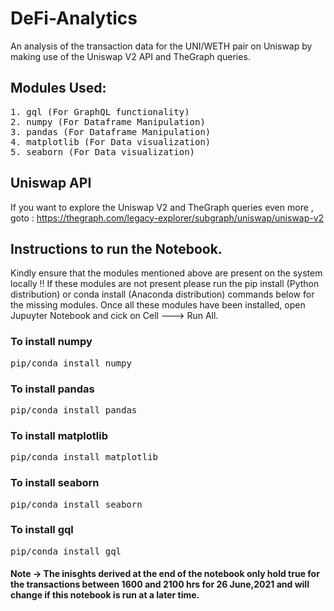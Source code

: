 # DeFi-Analytics

An analysis of the transaction data for the UNI/WETH pair on Uniswap by making use of the Uniswap V2 API and TheGraph queries.

## Modules Used:
<pre>
1. gql (For GraphQL functionality)
2. numpy (For Dataframe Manipulation)
3. pandas (For Dataframe Manipulation)
4. matplotlib (For Data visualization)
5. seaborn (For Data visualization)
</pre>

## Uniswap API

If you want to explore the Uniswap V2 and TheGraph queries even more , goto : https://thegraph.com/legacy-explorer/subgraph/uniswap/uniswap-v2

## Instructions to run the Notebook.

Kindly ensure that the modules mentioned above are present on the system locally !! If these modules are not present please run the pip install (Python distribution) or conda install (Anaconda distribution) commands below for the missing modules. Once all these modules have been installed, open Jupuyter Notebook and cick on Cell ---> Run All.

### To install numpy
<pre>
pip/conda install numpy
</pre>
### To install pandas
<pre>
pip/conda install pandas
</pre>
### To install matplotlib
<pre>
pip/conda install matplotlib
</pre>
### To install seaborn
<pre>
pip/conda install seaborn
</pre>
### To install gql
<pre>
pip/conda install gql
</pre>

#### Note -> The inisghts derived at the end of the notebook only hold true for the transactions between 1600 and 2100 hrs for 26 June,2021 and will change if this notebook is run at a later time.

